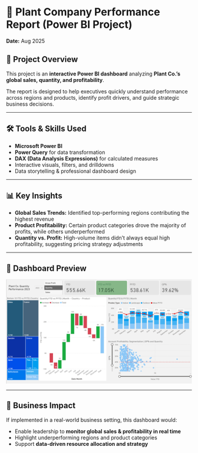 # 🌱 Plant Company Performance Report (Power BI Project)

**Date:** Aug 2025  

## 📌 Project Overview
This project is an **interactive Power BI dashboard** analyzing **Plant Co.’s global sales, quantity, and profitability**.  

The report is designed to help executives quickly understand performance across regions and products, identify profit drivers, and guide strategic business decisions.  

---

## 🛠 Tools & Skills Used
- **Microsoft Power BI**  
- **Power Query** for data transformation  
- **DAX (Data Analysis Expressions)** for calculated measures  
- Interactive visuals, filters, and drilldowns  
- Data storytelling & professional dashboard design  

---

## 📊 Key Insights
- **Global Sales Trends:** Identified top-performing regions contributing the highest revenue  
- **Product Profitability:** Certain product categories drove the majority of profits, while others underperformed  
- **Quantity vs. Profit:** High-volume items didn’t always equal high profitability, suggesting pricing strategy adjustments  

---

## 📸 Dashboard Preview

![Image Alt](https://github.com/hollyphan/Power-BI/blob/f25d30e184bc725c99d4e21983f0d8a9420f4c37/Plant%20Co.%20Dashboard.png)

---

## 🚀 Business Impact
If implemented in a real-world business setting, this dashboard would:  
- Enable leadership to **monitor global sales & profitability in real time**  
- Highlight underperforming regions and product categories  
- Support **data-driven resource allocation and strategy**  
